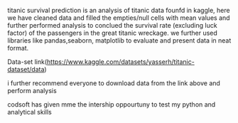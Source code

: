 titanic survival prediction is an analysis of titanic data founfd in kaggle,
here we have cleaned data and filled the empties/null cells with mean values and further performed
analysis to conclued the survival rate (excluding luck factor) of the passengers in the great titanic wreckage.
we further used libraries like pandas,seaborn, matplotlib to evaluate and  present data in neat format.

Data-set link(https://www.kaggle.com/datasets/yasserh/titanic-dataset/data)

i further recommend everyone to download data from the link above and perform analysis

codsoft has given mme the intership oppourtuny to test my python and analytical skills
